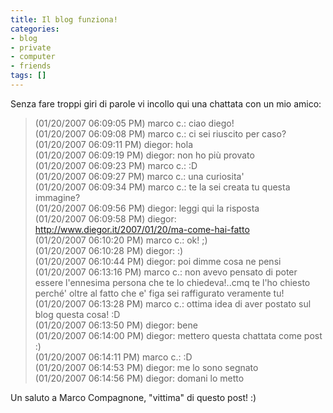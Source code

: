 ```yaml
---
title: Il blog funziona!
categories:
- blog
- private
- computer
- friends
tags: []
---
```

Senza fare troppi giri di parole vi incollo qui una chattata con un mio amico:

> (01/20/2007 06:09:05 PM) marco c.: ciao diego!  
(01/20/2007 06:09:08 PM) marco c.: ci sei riuscito per caso?  
(01/20/2007 06:09:11 PM) diegor: hola  
(01/20/2007 06:09:19 PM) diegor: non ho più provato  
(01/20/2007 06:09:23 PM) marco c.: :D  
(01/20/2007 06:09:27 PM) marco c.: una curiosita'  
(01/20/2007 06:09:34 PM) marco c.: te la sei creata tu questa immagine?  
(01/20/2007 06:09:56 PM) diegor: leggi qui la risposta  
(01/20/2007 06:09:58 PM) diegor: http://www.diegor.it/2007/01/20/ma-come-hai-fatto  
(01/20/2007 06:10:20 PM) marco c.: ok! ;)  
(01/20/2007 06:10:28 PM) diegor: :)  
(01/20/2007 06:10:44 PM) diegor: poi dimme cosa ne pensi  
(01/20/2007 06:13:16 PM) marco c.: non avevo pensato di poter essere
l'ennesima persona che te lo chiedeva!..cmq te l'ho chiesto perché' oltre al
fatto che e' figa sei raffigurato veramente tu!  
(01/20/2007 06:13:28 PM) marco c.: ottima idea di aver postato sul blog questa cosa! :D  
(01/20/2007 06:13:50 PM) diegor: bene  
(01/20/2007 06:14:00 PM) diegor: mettero questa chattata come post :)  
(01/20/2007 06:14:11 PM) marco c.: :D  
(01/20/2007 06:14:53 PM) diegor: me lo sono segnato  
(01/20/2007 06:14:56 PM) diegor: domani lo metto  

Un saluto a Marco Compagnone, "vittima" di questo post! :)

